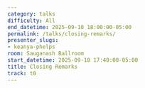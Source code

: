 ```yaml
---
category: talks
difficulty: All
end_datetime: 2025-09-10 18:00:00-05:00
permalink: /talks/closing-remarks/
presenter_slugs:
- keanya-phelps
room: Sauganash Ballroom
start_datetime: 2025-09-10 17:40:00-05:00
title: Closing Remarks
track: t0
---
```

